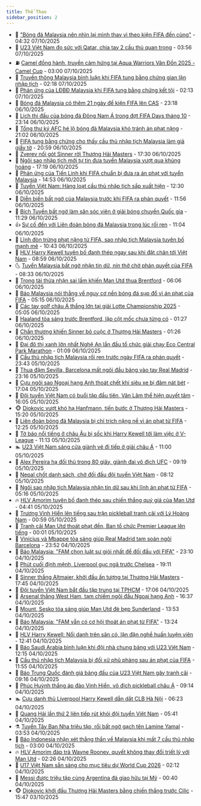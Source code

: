 ```yaml
---
title: Thể Thao
sidebar_position: 2
---
```


<!-- dantri-the-thao:START -->
- 🎡 [&quot;Bóng đá Malaysia nên nhìn lại mình thay vì theo kiện FIFA đến cùng&quot;](https://dantri.com.vn/the-thao/bong-da-malaysia-nen-nhin-lai-minh-thay-vi-theo-kien-fifa-den-cung-20251007112228198.htm) - 04:32 07/10/2025
- 💯 [U23 Việt Nam đọ sức với Qatar, chia tay 2 cầu thủ quan trọng](https://dantri.com.vn/the-thao/u23-viet-nam-do-suc-voi-qatar-chia-tay-2-cau-thu-quan-trong-20251007105634536.htm) - 03:56 07/10/2025
- ⛽️ [Camel đồng hành, truyền cảm hứng tại Aqua Warriors Vân Đồn 2025 - Camel Cup](https://dantri.com.vn/the-thao/camel-dong-hanh-truyen-cam-hung-tai-aqua-warriors-van-don-2025-camel-cup-20251007090213915.htm) - 03:00 07/10/2025
- 💃 [Truyền thông Malaysia bình luận khi FIFA tung bằng chứng gian lận nhập tịch](https://dantri.com.vn/the-thao/truyen-thong-malaysia-binh-luan-khi-fifa-tung-bang-chung-gian-lan-nhap-tich-20251007090221849.htm) - 02:18 07/10/2025
- 🌈 [Phản ứng của LĐBĐ Malaysia khi FIFA tung bằng chứng kết tội](https://dantri.com.vn/the-thao/phan-ung-cua-ldbd-malaysia-khi-fifa-tung-bang-chung-ket-toi-20251007091331106.htm) - 02:13 07/10/2025
- 🦅 [Bóng đá Malaysia có thêm 21 ngày để kiện FIFA lên CAS](https://dantri.com.vn/the-thao/bong-da-malaysia-co-them-21-ngay-de-kien-fifa-len-cas-20251006222218576.htm) - 23:18 06/10/2025
- 🌝 [Lịch thi đấu của bóng đá Đông Nam Á trong đợt FIFA Days tháng 10](https://dantri.com.vn/the-thao/lich-thi-dau-cua-bong-da-dong-nam-a-trong-dot-fifa-days-thang-10-20251007001828923.htm) - 23:14 06/10/2025
- 🚀 [Tổng thư ký AFC hé lộ bóng đá Malaysia khó tránh án phạt nặng](https://dantri.com.vn/the-thao/tong-thu-ky-afc-he-lo-bong-da-malaysia-kho-tranh-an-phat-nang-20251007010526774.htm) - 21:02 06/10/2025
- 🎉 [FIFA tung bằng chứng cho thấy cầu thủ nhập tịch Malaysia làm giả giấy tờ](https://dantri.com.vn/the-thao/fifa-tung-bang-chung-cho-thay-cau-thu-nhap-tich-malaysia-lam-gia-giay-to-20251007014825379.htm) - 20:59 06/10/2025
- 📝 [Zverev nối gót Sinner rời Thượng Hải Masters](https://dantri.com.vn/the-thao/zverev-noi-got-sinner-roi-thuong-hai-masters-20251006232943716.htm) - 17:30 06/10/2025
- 🦄 [Ngôi sao nhập tịch mới tự tin đưa tuyển Malaysia vượt qua khủng hoảng](https://dantri.com.vn/the-thao/ngoi-sao-nhap-tich-moi-tu-tin-dua-tuyen-malaysia-vuot-qua-khung-hoang-20251007001821195.htm) - 17:19 06/10/2025
- 🎉 [Phản ứng của Tiến Linh khi FIFA chuẩn bị đưa ra án phạt với tuyển Malaysia](https://dantri.com.vn/the-thao/phan-ung-cua-tien-linh-khi-fifa-chuan-bi-dua-ra-an-phat-voi-tuyen-malaysia-20251006214115384.htm) - 14:53 06/10/2025
- 💼 [Tuyển Việt Nam: Hàng loạt cầu thủ nhập tịch sắp xuất hiện](https://dantri.com.vn/the-thao/tuyen-viet-nam-hang-loat-cau-thu-nhap-tich-sap-xuat-hien-20251006193016697.htm) - 12:30 06/10/2025
- 🤡 [Diễn biến bất ngờ của Malaysia trước khi FIFA ra phán quyết](https://dantri.com.vn/the-thao/dien-bien-bat-ngo-cua-malaysia-truoc-khi-fifa-ra-phan-quyet-20251006183051414.htm) - 11:56 06/10/2025
- 🦆 [Bích Tuyền bất ngờ làm săn sóc viên ở giải bóng chuyền Quốc gia](https://dantri.com.vn/the-thao/bich-tuyen-bat-ngo-lam-san-soc-vien-o-giai-bong-chuyen-quoc-gia-20251006182839849.htm) - 11:29 06/10/2025
- 👍 [Sự cố đến với Liên đoàn bóng đá Malaysia trong lúc rối ren](https://dantri.com.vn/the-thao/su-co-den-voi-lien-doan-bong-da-malaysia-trong-luc-roi-ren-20251006175143742.htm) - 11:04 06/10/2025
- 💼 [Lĩnh đòn trừng phạt nặng từ FIFA, sao nhập tịch Malaysia tuyên bố mạnh mẽ](https://dantri.com.vn/the-thao/linh-don-trung-phat-nang-tu-fifa-sao-nhap-tich-malaysia-tuyen-bo-manh-me-20251006173511179.htm) - 10:43 06/10/2025
- 🦒 [HLV Harry Kewell tuyên bố đanh thép ngay sau khi đặt chân tới Việt Nam](https://dantri.com.vn/the-thao/hlv-harry-kewell-tuyen-bo-danh-thep-ngay-sau-khi-dat-chan-toi-viet-nam-20251006155954704.htm) - 08:59 06/10/2025
- 🌜 [Tuyển Malaysia bất ngờ nhận tin dữ, nín thở chờ phán quyết của FIFA](https://dantri.com.vn/the-thao/tuyen-malaysia-bat-ngo-nhan-tin-du-nin-tho-cho-phan-quyet-cua-fifa-20251006153307154.htm) - 08:33 06/10/2025
- 🦆 [Trọng tài thừa nhận sai lầm khiến Man Utd thua Brentford](https://dantri.com.vn/the-thao/trong-tai-thua-nhan-sai-lam-khien-man-utd-thua-brentford-20251006115945485.htm) - 06:06 06/10/2025
- 💪 [Báo Malaysia nói thẳng về nguy cơ nền bóng đá sụp đổ vì án phạt của FIFA](https://dantri.com.vn/the-thao/bao-malaysia-noi-thang-ve-nguy-co-nen-bong-da-sup-do-vi-an-phat-cua-fifa-20251006115256837.htm) - 05:15 06/10/2025
- 🧠 [Các tay golf châu Á thắng lớn tại giải Lotte Championship 2025](https://dantri.com.vn/the-thao/cac-tay-golf-chau-a-thang-lon-tai-giai-lotte-championship-2025-20251006143839660.htm) - 05:05 06/10/2025
- 🦄 [Haaland tỏa sáng trước Brentford, lập cột mốc chưa từng có](https://dantri.com.vn/the-thao/haaland-toa-sang-truoc-brentford-lap-cot-moc-chua-tung-co-20251006081550530.htm) - 01:27 06/10/2025
- 🥸 [Chấn thương khiến Sinner bỏ cuộc ở Thượng Hải Masters](https://dantri.com.vn/the-thao/chan-thuong-khien-sinner-bo-cuoc-o-thuong-hai-masters-20251006105036120.htm) - 01:26 06/10/2025
- 🤠 [Đại đô thị xanh lớn nhất Nghệ An lần đầu tổ chức giải chạy Eco Central Park Marathon](https://dantri.com.vn/the-thao/dai-do-thi-xanh-lon-nhat-nghe-an-lan-dau-to-chuc-giai-chay-eco-central-park-marathon-20251006074117111.htm) - 01:09 06/10/2025
- 👺 [Cầu thủ nhập tịch Malaysia rối ren trước ngày FIFA ra phán quyết](https://dantri.com.vn/the-thao/cau-thu-nhap-tich-malaysia-roi-ren-truoc-ngay-fifa-ra-phan-quyet-20251006004104141.htm) - 23:43 05/10/2025
- 📝 [Thua đậm Sevilla, Barcelona mất ngôi đầu bảng vào tay Real Madrid](https://dantri.com.vn/the-thao/thua-dam-sevilla-barcelona-mat-ngoi-dau-bang-vao-tay-real-madrid-20251006061623921.htm) - 23:16 05/10/2025
- 🦆 [Cựu ngôi sao Ngoại hạng Anh thoát chết khi siêu xe bị đâm nát bét](https://dantri.com.vn/the-thao/cuu-ngoi-sao-ngoai-hang-anh-thoat-chet-khi-sieu-xe-bi-dam-nat-bet-20251006000447587.htm) - 17:04 05/10/2025
- 🥳 [Đội tuyển Việt Nam có buổi tập đầu tiên, Văn Lâm thể hiện quyết tâm](https://dantri.com.vn/the-thao/doi-tuyen-viet-nam-co-buoi-tap-dau-tien-van-lam-the-hien-quyet-tam-20251005225216479.htm) - 16:05 05/10/2025
- 🐵 [Djokovic vượt khó hạ Hanfmann, tiến bước ở Thượng Hải Masters](https://dantri.com.vn/the-thao/djokovic-vuot-kho-ha-hanfmann-tien-buoc-o-thuong-hai-masters-20251005222013642.htm) - 15:20 05/10/2025
- 🤩 [Liên đoàn bóng đá Malaysia bị chỉ trích nặng nề vì án phạt từ FIFA](https://dantri.com.vn/the-thao/lien-doan-bong-da-malaysia-bi-chi-trich-nang-ne-vi-an-phat-tu-fifa-20251005184251225.htm) - 12:25 05/10/2025
- 🤠 [Tờ báo nổi tiếng ở châu Âu bị sốc khi Harry Kewell tới làm việc ở V-League](https://dantri.com.vn/the-thao/to-bao-noi-tieng-o-chau-au-bi-soc-khi-harry-kewell-toi-lam-viec-o-v-league-20251005181331695.htm) - 11:13 05/10/2025
- 🏊 [U23 Việt Nam sáng cửa giành vé đi tiếp ở giải châu Á](https://dantri.com.vn/the-thao/u23-viet-nam-sang-cua-gianh-ve-di-tiep-o-giai-chau-a-20251005175709307.htm) - 11:00 05/10/2025
- 🗽 [Alex Pereira hạ đối thủ trong 80 giây, giành đai vô địch UFC](https://dantri.com.vn/the-thao/alex-pereira-ha-doi-thu-trong-80-giay-gianh-dai-vo-dich-ufc-20251005160659314.htm) - 09:19 05/10/2025
- 🚀 [Nepal chốt danh sách, chờ đối đầu đội tuyển Việt Nam](https://dantri.com.vn/the-thao/nepal-chot-danh-sach-cho-doi-dau-doi-tuyen-viet-nam-20251005151147394.htm) - 08:12 05/10/2025
- 🎉 [Ngôi sao nhập tịch Malaysia nhận tin dữ sau khi lĩnh án phạt từ FIFA](https://dantri.com.vn/the-thao/ngoi-sao-nhap-tich-malaysia-nhan-tin-du-sau-khi-linh-an-phat-tu-fifa-20251005121631841.htm) - 05:16 05/10/2025
- 🔥 [HLV Amorim tuyên bố đanh thép sau chiến thắng quý giá của Man Utd](https://dantri.com.vn/the-thao/hlv-amorim-tuyen-bo-danh-thep-sau-chien-thang-quy-gia-cua-man-utd-20251005114111307.htm) - 04:41 05/10/2025
- 🎉 [Trương Vinh Hiển lên tiếng sau trận pickleball tranh cãi với Lý Hoàng Nam](https://dantri.com.vn/the-thao/truong-vinh-hien-len-tieng-sau-tran-pickleball-tranh-cai-voi-ly-hoang-nam-20251005091328997.htm) - 00:59 05/10/2025
- 🎡 [Tranh cãi Man Utd thoát phạt đền, Ban tổ chức Premier League lên tiếng](https://dantri.com.vn/the-thao/tranh-cai-man-utd-thoat-phat-den-ban-to-chuc-premier-league-len-tieng-20251004234910087.htm) - 00:01 05/10/2025
- 🐻 [Vinicius và Mbappe tỏa sáng giúp Real Madrid tạm soán ngôi Barcelona](https://dantri.com.vn/the-thao/vinicius-va-mbappe-toa-sang-giup-real-madrid-tam-soan-ngoi-barcelona-20251005065035948.htm) - 23:52 04/10/2025
- 🌊 [Báo Malaysia: &quot;FAM chọn luật sư giỏi nhất để đối đầu với FIFA&quot;](https://dantri.com.vn/the-thao/bao-malaysia-fam-chon-luat-su-gioi-nhat-de-doi-dau-voi-fifa-20251005022829348.htm) - 23:10 04/10/2025
- 💃 [Phút cuối định mệnh, Liverpool gục ngã trước Chelsea](https://dantri.com.vn/the-thao/phut-cuoi-dinh-menh-liverpool-guc-nga-truoc-chelsea-20251005021039113.htm) - 19:11 04/10/2025
- 🤔 [Sinner thắng Altmaier, khởi đầu ấn tượng tại Thượng Hải Masters](https://dantri.com.vn/the-thao/sinner-thang-altmaier-khoi-dau-an-tuong-tai-thuong-hai-masters-20251005004459144.htm) - 17:45 04/10/2025
- 🤭 [Đội tuyển Việt Nam bắt đầu tập trung tại TPHCM](https://dantri.com.vn/the-thao/doi-tuyen-viet-nam-bat-dau-tap-trung-tai-tphcm-20251005015650463.htm) - 17:06 04/10/2025
- 👹 [Arsenal thắng West Ham, tạm chiếm ngôi đầu Ngoại hạng Anh](https://dantri.com.vn/the-thao/arsenal-thang-west-ham-tam-chiem-ngoi-dau-ngoai-hang-anh-20251004233752534.htm) - 16:37 04/10/2025
- 🗽 [Mount, Sesko tỏa sáng giúp Man Utd đè bẹp Sunderland](https://dantri.com.vn/the-thao/mount-sesko-toa-sang-giup-man-utd-de-bep-sunderland-20251004205327391.htm) - 13:53 04/10/2025
- 🥳 [Báo Malaysia: &quot;FAM vẫn có cơ hội thoát án phạt từ FIFA&quot;](https://dantri.com.vn/the-thao/bao-malaysia-fam-van-co-co-hoi-thoat-an-phat-tu-fifa-20251004202254131.htm) - 13:24 04/10/2025
- 💃 [HLV Harry Kewell: Nổi danh trên sân cỏ, lận đận nghề huấn luyện viên](https://dantri.com.vn/the-thao/hlv-harry-kewell-noi-danh-tren-san-co-lan-dan-nghe-huan-luyen-vien-20251004191939638.htm) - 12:41 04/10/2025
- 🧰 [Báo Saudi Arabia bình luận khi đội nhà chung bảng với U23 Việt Nam](https://dantri.com.vn/the-thao/bao-saudi-arabia-binh-luan-khi-doi-nha-chung-bang-voi-u23-viet-nam-20251004185435709.htm) - 12:15 04/10/2025
- 💪 [Cầu thủ nhập tịch Malaysia bị đối xử phũ phàng sau án phạt của FIFA](https://dantri.com.vn/the-thao/cau-thu-nhap-tich-malaysia-bi-doi-xu-phu-phang-sau-an-phat-cua-fifa-20251004183003897.htm) - 11:55 04/10/2025
- 🚀 [Báo Trung Quốc đánh giá bảng đấu của U23 Việt Nam gây tranh cãi](https://dantri.com.vn/the-thao/bao-trung-quoc-danh-gia-bang-dau-cua-u23-viet-nam-gay-tranh-cai-20251004125340840.htm) - 09:16 04/10/2025
- 🤠 [Phúc Huỳnh thắng áp đảo Vinh Hiển, vô địch pickleball châu Á](https://dantri.com.vn/the-thao/phuc-huynh-thang-ap-dao-vinh-hien-vo-dich-pickleball-chau-a-20251004161405633.htm) - 09:14 04/10/2025
- 🏊 [Cựu danh thủ Liverpool Harry Kewell dẫn dắt CLB Hà Nội](https://dantri.com.vn/the-thao/cuu-danh-thu-liverpool-harry-kewell-dan-dat-clb-ha-noi-20251004135547612.htm) - 06:23 04/10/2025
- 🦄 [Quang Hải lần thứ 2 liên tiếp rút khỏi đội tuyển Việt Nam](https://dantri.com.vn/the-thao/quang-hai-lan-thu-2-lien-tiep-rut-khoi-doi-tuyen-viet-nam-20251004123815624.htm) - 05:41 04/10/2025
- ⚗️ [Tuyển Tây Ban Nha triệu tập, rồi bất ngờ gạch tên Lamine Yamal](https://dantri.com.vn/the-thao/tuyen-tay-ban-nha-trieu-tap-roi-bat-ngo-gach-ten-lamine-yamal-20251004105258932.htm) - 03:53 04/10/2025
- 🥷 [Báo Indonesia nhận xét thẳng thắn về Malaysia khi mất 7 cầu thủ nhập tịch](https://dantri.com.vn/the-thao/bao-indonesia-nhan-xet-thang-than-ve-malaysia-khi-mat-7-cau-thu-nhap-tich-20251004095851731.htm) - 03:00 04/10/2025
- 🔥 [HLV Amorim đáp trả Wayne Rooney, quyết không thay đổi triết lý với Man Utd](https://dantri.com.vn/the-thao/hlv-amorim-dap-tra-wayne-rooney-quyet-khong-thay-doi-triet-ly-voi-man-utd-20251004091832443.htm) - 02:26 04/10/2025
- 🦅 [U17 Việt Nam sẵn sàng cho mục tiêu dự World Cup 2026](https://dantri.com.vn/the-thao/u17-viet-nam-san-sang-cho-muc-tieu-du-world-cup-2026-20251004091152594.htm) - 02:12 04/10/2025
- 🌝 [Messi được triệu tập cùng Argentina đá giao hữu tại Mỹ](https://dantri.com.vn/the-thao/messi-duoc-trieu-tap-cung-argentina-da-giao-huu-tai-my-20251004073922833.htm) - 00:40 04/10/2025
- 🐵 [Djokovic khởi đầu Thượng Hải Masters bằng chiến thắng trước Cilic](https://dantri.com.vn/the-thao/djokovic-khoi-dau-thuong-hai-masters-bang-chien-thang-truoc-cilic-20251003224729189.htm) - 15:47 03/10/2025<!-- dantri-the-thao:END -->
